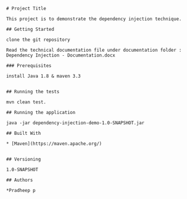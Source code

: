 
	# Project Title
	
	This project is to demonstrate the dependency injection technique.
	
	## Getting Started
	
	clone the git repository 
	
	Read the technical documentation file under documentation folder : Dependency Injection - Documentation.docx
	
	### Prerequisites
	
	install Java 1.8 & maven 3.3
	
	
	## Running the tests
	
	mvn clean test.
	
	## Running the application
	
	java -jar dependency-injection-demo-1.0-SNAPSHOT.jar
	
	## Built With
	
	* [Maven](https://maven.apache.org/)
	
	
	## Versioning
	
	1.0-SNAPSHOT 
	
	## Authors
	
	*Pradheep p	
	

